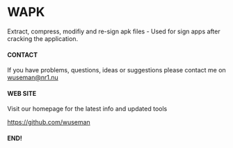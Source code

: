 # WAPK

Extract, compress, modifiy and re-sign apk files - Used for sign apps after cracking the application.

#### CONTACT 

If you have problems, questions, ideas or suggestions please contact me on wuseman@nr1.nu

#### WEB SITE

Visit our homepage for the latest info and updated tools

https://github.com/wuseman

#### END!
